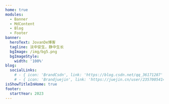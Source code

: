 ```yaml
---
home: true
modules:
  - Banner
  - MdContent
  - Blog
  - Footer
banner:
  heroText: JovanDe博客
  tagline: 淡中安生，静中生长
  bgImage: /img/bg5.png
  bgImageStyle:
    width: '100%'
blog:
  socialLinks: 
    # - { icon: 'BrandCsdn', link: 'https://blog.csdn.net/qq_36171287' }
    # - { icon: 'Brandjuejin', link: 'https://juejin.cn/user/2357005414307127' }
isShowTitleInHome: true
footer:
  startYear: 2023
---
```

